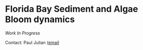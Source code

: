 
<!-- README.md is generated from README.Rmd. Please edit that file -->

# Florida Bay Sediment and Algae Bloom dynamics

*Work In Progress*

Contact: Paul Julian ([email](mailto:pjulian@sccf.org)
